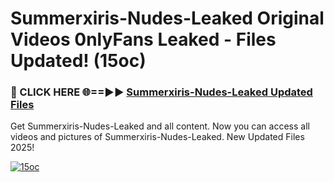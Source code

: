 # Summerxiris-Nudes-Leaked Original Videos 0nlyFans Leaked - Files Updated! (15oc)

<h3>🔴 CLICK HERE 🌐==►► <a href="https://tinyurl.com/yc6ubb5a" rel="nofollow">Summerxiris-Nudes-Leaked Updated Files</a></h3>

Get Summerxiris-Nudes-Leaked and all content. Now you can access all videos and pictures of Summerxiris-Nudes-Leaked. New Updated Files 2025!

[![15oc](https://i.imgur.com/7eu0CRL.gif)](https://tinyurl.com/yc6ubb5a)
